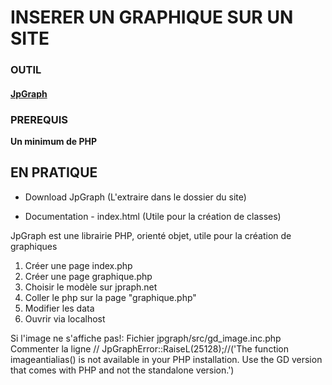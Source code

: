 # INSERER UN GRAPHIQUE SUR UN SITE

### OUTIL
#### [JpGraph](https://jpgraph.net/features/gallery.php#pie1)
### PREREQUIS
**Un minimum de PHP**

## EN PRATIQUE

* Download JpGraph
(L'extraire dans le dossier du site)

* Documentation - index.html
(Utile pour la création de classes)


JpGraph est une librairie PHP, orienté objet, utile pour la création de graphiques


1. Créer une page index.php
2. Créer une page graphique.php
3. Choisir le modèle sur jpraph.net
4. Coller le php sur la page "graphique.php"
5. Modifier les data 
6. Ouvrir via localhost

Si l'image ne s'affiche pas!:
Fichier jpgraph/src/gd_image.inc.php
Commenter la ligne             // JpGraphError::RaiseL(25128);//('The function imageantialias() is not available in your PHP installation. Use the GD version that comes with PHP and not the standalone version.')

